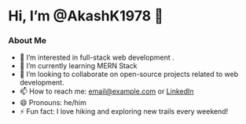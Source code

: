 # Hi, I’m @AkashK1978 👋

### About Me
- 👀 I’m interested in full-stack web development .
- 🌱 I’m currently learning MERN Stack
- 💞️ I’m looking to collaborate on open-source projects related to web development.
- 📫 How to reach me: [email@example.com](mailto:email@example.com) or [LinkedIn](https://www.linkedin.com/in/yourprofile)
- 😄 Pronouns: he/him
- ⚡ Fun fact: I love hiking and exploring new trails every weekend!

<!---
AkashK1978/AkashK1978 is a ✨ special ✨ repository because its `README.md` (this file) appears on your GitHub profile.
You can click the Preview link to take a look at your changes.
--->
